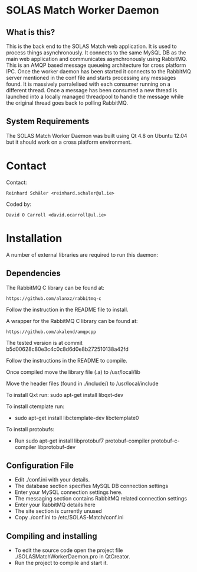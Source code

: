 SOLAS Match Worker Daemon
============================

## What is this?

This is the back end to the SOLAS Match web application. It is used
to process things asynchronously. It connects to the same MySQL DB 
as the main web application and communicates asynchronously using
RabbitMQ. This is an AMQP based message queueing architecture for
cross platform IPC. Once the worker daemon has been started it
connects to the RabbitMQ server mentioned in the conf file and starts
processing any messages found. It is massively parralelised with each
consumer running on a different thread. Once a message has been 
consumed a new thread is launched into a locally managed threadpool
to handle the message while the original thread goes back to polling
RabbitMQ.

## System Requirements

The SOLAS Match Worker Daemon was built using Qt 4.8 on Ubuntu 12.04
but it should work on a cross platform environment.

# Contact

Contact:

    Reinhard Schäler <reinhard.schaler@ul.ie>
  
Coded by:
    
    David O Carroll <david.ocarroll@ul.ie>

# Installation

A number of external libraries are required to run this daemon:

## Dependencies

The RabbitMQ C library can be found at:

    https://github.com/alanxz/rabbitmq-c

Follow the instruction in the README file to install.

A wrapper for the RabbitMQ C library can be found at:

    https://github.com/akalend/amqpcpp

The tested version is at commit b5d00628c80e3c4c0c8d6d0e8b272510138a42fd

Follow the instructions in the README to compile.

Once compiled move the library file (.a) to /usr/local/lib

Move the header files (found in ./include/) to /usr/local/include

To install Qxt run: sudo apt-get install libqxt-dev

To install ctemplate run:
* sudo apt-get install libctemplate-dev libctemplate0

To install protobufs:
* Run sudo apt-get install libprotobuf7 protobuf-compiler protobuf-c-compiler libprotobuf-dev

## Configuration File

* Edit ./conf.ini with your details.
* The database section specifies MySQL DB connection settings
* Enter your MySQL connection settings here.
* The messaging section contains RabbitMQ related connection settings
* Enter your RabbitMQ details here
* The site section is currently unused
* Copy ./conf.ini to /etc/SOLAS-Match/conf.ini

## Compiling and installing

* To edit the source code open the project file ./SOLASMatchWorkerDaemon.pro
in QtCreator.
* Run the project to compile and start it. 
